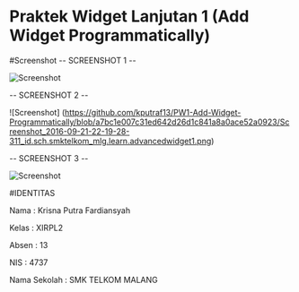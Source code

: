 # Praktek Widget Lanjutan 1 (Add Widget Programmatically)

#Screenshot
-- SCREENSHOT 1 --


![Screenshot](https://github.com/kputraf13/PW1-Add-Widget-Programmatically/blob/a7bc1e007c31ed642d26d1c841a8a0ace52a0923/Screenshot_2016-09-21-22-19-23-215_id.sch.smktelkom_mlg.learn.advancedwidget1.png)	
 

-- SCREENSHOT 2 -- 



![Screenshot] (https://github.com/kputraf13/PW1-Add-Widget-Programmatically/blob/a7bc1e007c31ed642d26d1c841a8a0ace52a0923/Screenshot_2016-09-21-22-19-28-311_id.sch.smktelkom_mlg.learn.advancedwidget1.png)


-- SCREENSHOT 3 -- 


![Screenshot](https://github.com/kputraf13/PW1-Add-Widget-Programmatically/blob/a7bc1e007c31ed642d26d1c841a8a0ace52a0923/Screenshot_2016-09-21-22-20-03-852_id.sch.smktelkom_mlg.learn.advancedwidget1.png)


#IDENTITAS 

Nama : Krisna Putra Fardiansyah

Kelas : XIRPL2

Absen : 13

NIS : 4737

Nama Sekolah : SMK TELKOM MALANG
